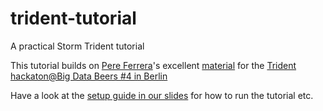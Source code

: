 trident-tutorial
================

A practical Storm Trident tutorial

This tutorial builds on [Pere Ferrera][1]'s excellent [material][2] for the [Trident hackaton@Big Data Beers #4 in Berlin][3]

[1]:https://github.com/pereferrera
[2]:https://github.com/pereferrera/trident-hackaton
[3]:http://www.meetup.com/Big-Data-Beers/events/112226662/


Have a look at the [setup guide in our slides][4] for how to run the tutorial etc.

[4]:http://htmlpreview.github.io/?https://rawgithub.com/mischat/trident-tutorial/blob/master/slides/index.html#(4)
